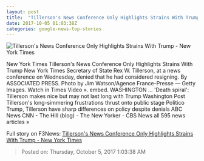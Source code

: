 ```yaml
---
layout: post
title:  "Tillerson's News Conference Only Highlights Strains With Trump - New York Times"
date: 2017-10-05 01:03:38Z
categories: google-news-top-stories
---
```


![Tillerson's News Conference Only Highlights Strains With Trump - New York Times](https://static01.nyt.com/images/2017/10/05/us/05dc-tillerson1/05dc-tillerson1-facebookJumbo.jpg)

New York Times Tillerson's News Conference Only Highlights Strains With Trump New York Times Secretary of State Rex W. Tillerson, at a news conference on Wednesday, denied that he had considered resigning. By ASSOCIATED PRESS. Photo by Jim Watson/Agence France-Presse — Getty Images. Watch in Times Video ». embed. WASHINGTON ... 'Death spiral': Tillerson makes nice but may not last long with Trump Washington Post Tillerson's long-simmering frustrations thrust onto public stage Politico Trump, Tillerson have sharp differences on policy despite denials ABC News CNN - The Hill (blog) - The New Yorker - CBS News all 595 news articles »


Full story on F3News: [Tillerson's News Conference Only Highlights Strains With Trump - New York Times](http://www.f3nws.com/n/qU3NpF)

> Posted on: Thursday, October 5, 2017 1:03:38 AM
